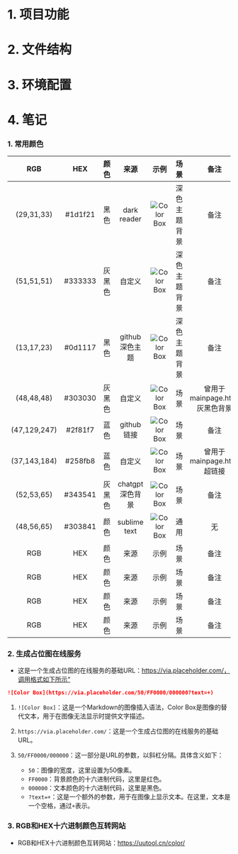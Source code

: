# 1. 项目功能


# 2. 文件结构



# 3. 环境配置



# 4. 笔记

### 1. 常用颜色

   
| RGB       | HEX       | 颜色      | 来源      | 示例      | 场景     | 备注      |
|:---------:|:---------:|:---------:|:---------:|:---------:|:---------:|:---------:|
| (29,31,33)       | #1d1f21       | 黑色    | dark reader    | ![Color Box](https://via.placeholder.com/50/1d1f21/000000?text=+)         | 深色主题背景   |  备注     |
| (51,51,51)       | #333333       | 灰黑色      | 自定义      |  ![Color Box](https://via.placeholder.com/50/333333/000000?text=+)      | 深色主题背景   | 备注      |
| (13,17,23)       | #0d1117        | 黑色      | github深色主题      | ![Color Box](https://via.placeholder.com/50/0d1117/000000?text=+)     | 深色主题背景     | 备注      |
| (48,48,48)       | #303030       | 灰黑色      | 自定义      | ![Color Box](https://via.placeholder.com/50/303030/000000?text=+)      | 场景     | 曾用于mainpage.html灰黑色背景      |
| (47,129,247)     | #2f81f7       |蓝色      | github链接      | ![Color Box](https://via.placeholder.com/50/2f81f7/000000?text=+)      | 场景     | 备注      |
| (37,143,184)     | #258fb8       | 蓝色      | 自定义      | ![Color Box](https://via.placeholder.com/50/258fb8/000000?text=+)      | 场景     | 曾用于mainpage.html超链接      |
| (52,53,65)       | #343541       | 灰黑色      | chatgpt深色背景      | ![Color Box](https://via.placeholder.com/50/343541/000000?text=+)      | 场景     | 备注      |
| (48,56,65) | #303841 | 颜色 | sublime text | ![Color Box](https://via.placeholder.com/50/303841/000000?text=+) | 通用 | 无 |
| RGB       | HEX       | 颜色      | 来源      | 示例      | 场景     | 备注      |
| RGB       | HEX       | 颜色      | 来源      | 示例      | 场景     | 备注      |
| RGB       | HEX       | 颜色      | 来源      | 示例      | 场景     | 备注      |
| RGB       | HEX       | 颜色      | 来源      | 示例      | 场景     | 备注      |




### 2. 生成占位图在线服务

- 这是一个生成占位图的在线服务的基础URL：https://via.placeholder.com/，调用格式如下所示“

```markdown
![Color Box](https://via.placeholder.com/50/FF0000/000000?text=+)
```

1. `![Color Box]`：这是一个Markdown的图像插入语法，Color Box是图像的替代文本，用于在图像无法显示时提供文字描述。

2. `https://via.placeholder.com/`：这是一个生成占位图的在线服务的基础URL。

3. `50/FF0000/000000`：这一部分是URL的参数，以斜杠分隔。具体含义如下：
    - `50`：图像的宽度，这里设置为50像素。
    - `FF0000`：背景颜色的十六进制代码，这里是红色。
    - `000000`：文本颜色的十六进制代码，这里是黑色。
    - `?text=+`：这是一个额外的参数，用于在图像上显示文本。在这里，文本是一个空格，通过`+`表示。



### 3. RGB和HEX十六进制颜色互转网站


- RGB和HEX十六进制颜色互转网站：https://uutool.cn/color/






